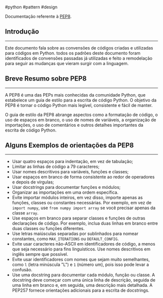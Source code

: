 #python #pattern #design 


Documentação referente à [PEP8](https://peps.python.org/pep-0008/).

## Introdução
---
Este documento fala sobre as convensões de códigos criadas e utilizadas para códigos em Python. todos os padrões deste documento foram identificados de convensões passadas já utilizadas e feito a remodelação para seguir as mudanças que vieram surgir com a linguagem.


## Breve Resumo sobre PEP8
---
A PEP8 é uma das PEPs mais conhecidas da comunidade Python, que estabelece um guia de estilo para a escrita de código Python. O objetivo da PEP8 é tornar o código Python mais legível, consistente e fácil de manter.

O guia de estilo da PEP8 abrange aspectos como a formatação de código, o uso de espaços em branco, o uso de nomes de variáveis, a organização de importações, o uso de comentários e outros detalhes importantes da escrita de código Python.


## Alguns Exemplos de orientações da PEP8
---
-   Usar quatro espaços para indentação, em vez de tabulação;
-   Limitar as linhas de código a 79 caracteres;
-   Usar nomes descritivos para variáveis, funções e classes;
-   Usar espaços em branco de forma consistente ao redor de operadores e depois de vírgulas;
-   Usar docstrings para documentar funções e módulos;
-   Organizar as importações em uma ordem específica.
-   Evite importar módulos inteiros, em vez disso, importe apenas as funções, classes ou constantes necessárias. Por exemplo, em vez de `import numpy`, use `from numpy import array` se você precisar apenas da classe `array`.
-   Use espaços em branco para separar classes e funções de outras declarações de código. Por exemplo, inclua duas linhas em branco entre duas classes ou funções diferentes.
-   Use letras maiúsculas separadas por sublinhados para nomear constantes, como `MAX_ITERATIONS` ou `DEFAULT_CONFIG`.
-   Evite usar caracteres não-ASCII em identificadores de código, a menos que seja necessário para fins linguísticos. Use nomes descritivos em inglês sempre que possível.
-   Evite usar identificadores com nomes que sejam muito semelhantes, como `l` (letra minúscula "L") e `1` (número um), pois isso pode levar a confusão.
-   Use uma docstring para documentar cada módulo, função ou classe. A docstring deve começar com uma única linha de descrição, seguida de uma linha em branco e, em seguida, uma descrição mais detalhada. A PEP257 fornece orientações adicionais para a escrita de docstrings.